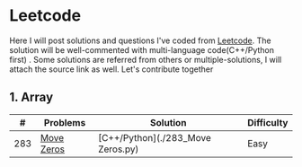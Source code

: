 # Leetcode
Here I will post solutions and questions I've coded from [Leetcode](https://leetcode.com/). The solution will be well-commented with multi-language code(C++/Python first) .
Some solutions are referred from others or multiple-solutions, I will attach the source link as well. Let's contribute together


## 1. Array
| #    | Problems                                                        | Solution                                    | Difficulty |
| ---- | ------------------------------------------------------------ | ------------------------------------------- | ---------- |
| 283  | [Move Zeros](https://leetcode.com/problems/move-zeroes/) | [C++/Python](./283_Move Zeros.py) | Easy       |

